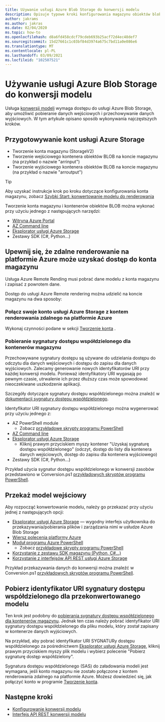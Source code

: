 ```yaml
---
title: Używanie usługi Azure Blob Storage do konwersji modelu
description: Opisuje typowe kroki konfigurowania magazynu obiektów blob i używania go na potrzeby konwersji modeli.
author: jakrams
ms.author: jakras
ms.date: 02/04/2020
ms.topic: how-to
ms.openlocfilehash: d8a6fd458cdcf79cdeb693b25acf72d4ec48def7
ms.sourcegitcommit: 15d27661c1c03bf84d3974a675c7bd11a0e086e6
ms.translationtype: MT
ms.contentlocale: pl-PL
ms.lasthandoff: 03/09/2021
ms.locfileid: "102507521"
---
```

# <a name="use-azure-blob-storage-for-model-conversion"></a>Używanie usługi Azure Blob Storage do konwersji modelu

Usługa [konwersji modeli](model-conversion.md) wymaga dostępu do usługi Azure Blob Storage, aby umożliwić pobieranie danych wejściowych i przechowywanie danych wyjściowych. W tym artykule opisano sposób wykonywania najczęstszych kroków.

## <a name="prepare-azure-storage-accounts"></a>Przygotowywanie kont usługi Azure Storage

- Tworzenie konta magazynu (StorageV2)
- Tworzenie wejściowego kontenera obiektów BLOB na koncie magazynu (na przykład o nazwie "arrinput")
- Tworzenie wyjściowego kontenera obiektów BLOB na koncie magazynu (na przykład o nazwie "arroutput")

> [!TIP]
> Aby uzyskać instrukcje krok po kroku dotyczące konfigurowania konta magazynu, zobacz [Szybki Start: konwertowanie modelu do renderowania](../../quickstarts/convert-model.md)

Tworzenie konta magazynu i kontenerów obiektów BLOB można wykonać przy użyciu jednego z następujących narzędzi:

- [Witryna Azure Portal](https://portal.azure.com)
- [AZ Command line](/cli/azure/install-azure-cli)
- [Eksplorator usługi Azure Storage](https://azure.microsoft.com/features/storage-explorer/)
- Zestawy SDK (C#, Python...)

## <a name="ensure-azure-remote-rendering-can-access-your-storage-account"></a>Upewnij się, że zdalne renderowanie na platformie Azure może uzyskać dostęp do konta magazynu

Usługa Azure Remote Rending musi pobrać dane modelu z konta magazynu i zapisać z powrotem dane.

Dostęp do usługi Azure Remote rendering można udzielić na koncie magazynu na dwa sposoby:

### <a name="connect-your-azure-storage-account-with-your-azure-remote-rendering-account"></a>Połącz swoje konto usługi Azure Storage z kontem renderowania zdalnego na platformie Azure

Wykonaj czynności podane w sekcji [Tworzenie konta](../create-an-account.md#link-storage-accounts) .

### <a name="retrieve-sas-for-the-storage-containers"></a>Pobieranie sygnatury dostępu współdzielonego dla kontenerów magazynu

Przechowywane sygnatury dostępu są używane do udzielania dostępu do odczytu dla danych wejściowych i dostępu do zapisu dla danych wyjściowych. Zalecamy generowanie nowych identyfikatorów URI przy każdej konwersji modelu. Ponieważ identyfikatory URI wygasają po pewnym czasie, utrwalenie ich przez dłuższy czas może spowodować nieoczekiwane uszkodzenie aplikacji.

Szczegóły dotyczące sygnatury dostępu współdzielonego można znaleźć w [dokumentacji sygnatury dostępu współdzielonego](../../../storage/common/storage-sas-overview.md).

Identyfikator URI sygnatury dostępu współdzielonego można wygenerować przy użyciu jednego z:

- AZ PowerShell module
  - Zobacz [przykładowe skrypty programu PowerShell](../../samples/powershell-example-scripts.md)
- [AZ Command line](/cli/azure/install-azure-cli)
- [Eksplorator usługi Azure Storage](https://azure.microsoft.com/features/storage-explorer/)
  - Kliknij prawym przyciskiem myszy kontener "Uzyskaj sygnaturę dostępu współdzielonego" (odczyt, dostęp do listy dla kontenera danych wejściowych, dostęp do zapisu dla kontenera wyjściowego)
- Zestawy SDK (C#, Python...)

Przykład użycia sygnatur dostępu współdzielonego w konwersji zasobów przedstawiono w Conversion.ps1 [przykładowych skryptów programu PowerShell](../../samples/powershell-example-scripts.md#script-conversionps1).

## <a name="upload-an-input-model"></a>Przekaż model wejściowy

Aby rozpocząć konwertowanie modelu, należy go przekazać przy użyciu jednej z następujących opcji:

- [Eksplorator usługi Azure Storage](https://azure.microsoft.com/features/storage-explorer/) — wygodny interfejs użytkownika do przekazywania/pobierania plików i zarządzania nimi w usłudze Azure Blob Storage
- [Wiersz polecenia platformy Azure](../../../storage/blobs/storage-quickstart-blobs-cli.md)
- [Moduł programu Azure PowerShell](/powershell/azure/install-az-ps)
  - Zobacz [przykładowe skrypty programu PowerShell](../../samples/powershell-example-scripts.md)
- [Korzystanie z zestawu SDK magazynu (Python, C#...)](../../../storage/index.yml)
- [Korzystanie z interfejsów API REST usługi Azure Storage](/rest/api/storageservices/blob-service-rest-api)

Przykład przekazywania danych do konwersji można znaleźć w Conversion.ps1 [przykładowych skryptów programu PowerShell](../../samples/powershell-example-scripts.md#script-conversionps1).

## <a name="get-a-sas-uri-for-the-converted-model"></a>Pobierz identyfikator URI sygnatury dostępu współdzielonego dla przekonwertowanego modelu

Ten krok jest podobny do [pobierania sygnatury dostępu współdzielonego dla kontenerów magazynu](#retrieve-sas-for-the-storage-containers). Jednak ten czas należy pobrać identyfikator URI sygnatury dostępu współdzielonego dla pliku modelu, który został zapisany w kontenerze danych wyjściowych.

Na przykład, aby pobrać identyfikator URI SYGNATURy dostępu współdzielonego za pośrednictwem [Eksplorator usługi Azure Storage](https://azure.microsoft.com/features/storage-explorer/), kliknij prawym przyciskiem myszy plik modelu i wybierz polecenie "Pobierz sygnaturę dostęp współdzielony".

Sygnatura dostępu współdzielonego (SAS) do załadowania modeli jest wymagana, jeśli konto magazynu nie zostało połączone z kontem renderowania zdalnego na platformie Azure. Możesz dowiedzieć się, jak połączyć konto w programie [Tworzenie konta](../create-an-account.md#link-storage-accounts).

## <a name="next-steps"></a>Następne kroki

- [Konfigurowanie konwersji modelu](configure-model-conversion.md)
- [Interfejs API REST konwersji modelu](conversion-rest-api.md)
